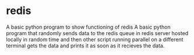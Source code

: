 # redis
A basic python program to show functioning of redis
A basic python program that randomly sends data to the redis queue in redis server hosted locally in random time 
and then other script running parallel on a different terminal gets the data and prints it as soon as it recieves
the data.
